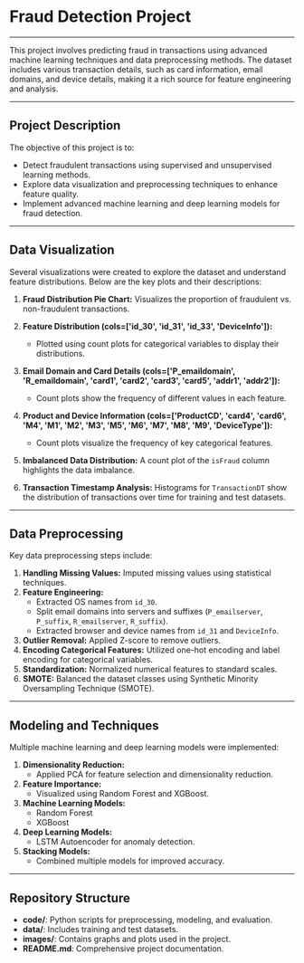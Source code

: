 # Fraud Detection Project

---

This project involves predicting fraud in transactions using advanced machine learning techniques and data preprocessing methods. The dataset includes various transaction details, such as card information, email domains, and device details, making it a rich source for feature engineering and analysis.

---

## Project Description

The objective of this project is to:

- Detect fraudulent transactions using supervised and unsupervised learning methods.
- Explore data visualization and preprocessing techniques to enhance feature quality.
- Implement advanced machine learning and deep learning models for fraud detection.

---


## Data Visualization

Several visualizations were created to explore the dataset and understand feature distributions. Below are the key plots and their descriptions:

1. **Fraud Distribution Pie Chart:** Visualizes the proportion of fraudulent vs. non-fraudulent transactions.

2. **Feature Distribution (cols=['id_30', 'id_31', 'id_33', 'DeviceInfo']):** 
   - Plotted using count plots for categorical variables to display their distributions.

3. **Email Domain and Card Details (cols=['P_emaildomain', 'R_emaildomain', 'card1', 'card2', 'card3', 'card5', 'addr1', 'addr2']):** 
   - Count plots show the frequency of different values in each feature.

4. **Product and Device Information (cols=['ProductCD', 'card4', 'card6', 'M4', 'M1', 'M2', 'M3', 'M5', 'M6', 'M7', 'M8', 'M9', 'DeviceType']):**
   - Count plots visualize the frequency of key categorical features.

5. **Imbalanced Data Distribution:** A count plot of the `isFraud` column highlights the data imbalance.

6. **Transaction Timestamp Analysis:** Histograms for `TransactionDT` show the distribution of transactions over time for training and test datasets.

---

## Data Preprocessing

Key data preprocessing steps include:

1. **Handling Missing Values:** Imputed missing values using statistical techniques.
2. **Feature Engineering:**
   - Extracted OS names from `id_30`.
   - Split email domains into servers and suffixes (`P_emailserver`, `P_suffix`, `R_emailserver`, `R_suffix`).
   - Extracted browser and device names from `id_31` and `DeviceInfo`.
3. **Outlier Removal:** Applied Z-score to remove outliers.
4. **Encoding Categorical Features:** Utilized one-hot encoding and label encoding for categorical variables.
5. **Standardization:** Normalized numerical features to standard scales.
6. **SMOTE:** Balanced the dataset classes using Synthetic Minority Oversampling Technique (SMOTE).

---

## Modeling and Techniques

Multiple machine learning and deep learning models were implemented:

1. **Dimensionality Reduction:**
   - Applied PCA for feature selection and dimensionality reduction.
2. **Feature Importance:**
   - Visualized using Random Forest and XGBoost.
3. **Machine Learning Models:**
   - Random Forest
   - XGBoost
4. **Deep Learning Models:**
   - LSTM Autoencoder for anomaly detection.
5. **Stacking Models:**
   - Combined multiple models for improved accuracy.

---

## Repository Structure

- **code/**: Python scripts for preprocessing, modeling, and evaluation.
- **data/**: Includes training and test datasets.
- **images/**: Contains graphs and plots used in the project.
- **README.md**: Comprehensive project documentation.





